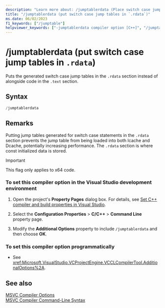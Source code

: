 ```yaml
---
description: "Learn more about: /jumptablerdata (Place switch case jump tables in .rdata)"
title: "/jumptablerdata (put switch case jump tables in `.rdata`)"
ms.date: 06/02/2023
f1_keywords: ["/jumptable"]
helpviewer_keywords: ["-jumptablerdata compiler option [C++]", "/jumptablerdata compiler option [C++]"]
---
```

# /jumptablerdata (put switch case jump tables in `.rdata`)

Puts the generated switch case jump tables in the `.rdata` section instead of alongside code in the `.text` section.

## Syntax

```cpp
/jumptablerdata
```

## Remarks

Putting jump tables generated for switch case statements in the `.rdata` section prevents the jump table from being loaded into both Icache and Dcache, potentially increasing performance. The `.rdata` section is where const initialized data is stored.

> [!IMPORTANT]
> This flag only applies to x64 code.

### To set this compiler option in the Visual Studio development environment

1. Open the project's **Property Pages** dialog box. For details, see [Set C++ compiler and build properties in Visual Studio](../working-with-project-properties.md).

1. Select the **Configuration Properties** > **C/C++** > **Command Line** property page.

1. Modify the **Additional Options** property to include `/jumptablerdata` and then choose **OK**.

### To set this compiler option programmatically

- See <xref:Microsoft.VisualStudio.VCProjectEngine.VCCLCompilerTool.AdditionalOptions%2A>.

## See also

[MSVC Compiler Options](compiler-options.md)\
[MSVC Compiler Command-Line Syntax](compiler-command-line-syntax.md)
